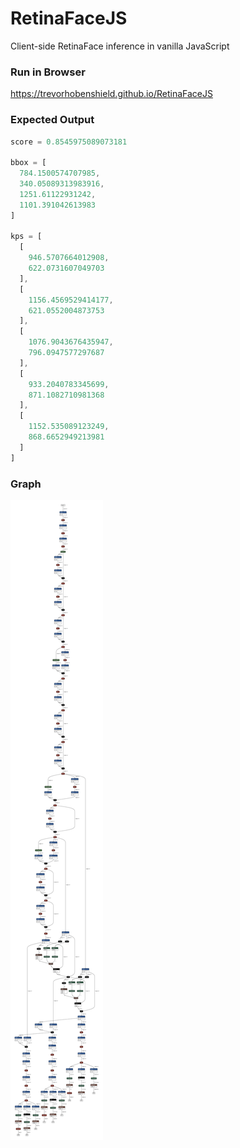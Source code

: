 # RetinaFaceJS
Client-side RetinaFace inference in vanilla JavaScript

### Run in Browser
https://trevorhobenshield.github.io/RetinaFaceJS

### Expected Output
```js
score = 0.8545975089073181

bbox = [
  784.1500574707985,
  340.05089313983916,
  1251.61122931242,
  1101.391042613983
]

kps = [
  [
    946.5707664012908,
    622.0731607049703
  ],
  [
    1156.4569529414177,
    621.0552004873753
  ],
  [
    1076.9043676435947,
    796.0947577297687
  ],
  [
    933.2040783345699,
    871.1082710981368
  ],
  [
    1152.535089123249,
    868.6652949213981
  ]
]
```

### Graph
<img src='det_10g.onnx.svg'>
